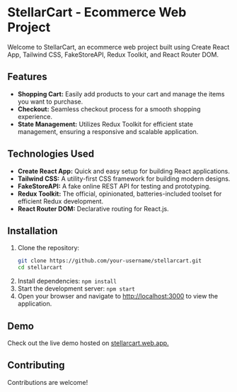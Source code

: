 # StellarCart - Ecommerce Web Project

Welcome to StellarCart, an ecommerce web project built using Create React App, Tailwind CSS, FakeStoreAPI, Redux Toolkit, and React Router DOM.

## Features

- **Shopping Cart:** Easily add products to your cart and manage the items you want to purchase.
- **Checkout:** Seamless checkout process for a smooth shopping experience.
- **State Management:** Utilizes Redux Toolkit for efficient state management, ensuring a responsive and scalable application.

## Technologies Used

- **Create React App:** Quick and easy setup for building React applications.
- **Tailwind CSS:** A utility-first CSS framework for building modern designs.
- **FakeStoreAPI:** A fake online REST API for testing and prototyping.
- **Redux Toolkit:** The official, opinionated, batteries-included toolset for efficient Redux development.
- **React Router DOM:** Declarative routing for React.js.

## Installation

1. Clone the repository:
   ```bash
   git clone https://github.com/your-username/stellarcart.git
   cd stellarcart
   ```
3. Install dependencies: `npm install`
4. Start the development server: `npm start`
5. Open your browser and navigate to [http://localhost:3000](http://localhost:3000) to view the application.

## Demo
Check out the live demo hosted on [stellarcart.web.app.](https://stellarcart.web.app.)

## Contributing
Contributions are welcome!
